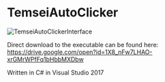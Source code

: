# TemseiAutoClicker

![TemseiAutoClickerInterface](https://user-images.githubusercontent.com/24759016/55832803-06572900-5b1f-11e9-8a50-d6bc14bf0deb.png)


Direct download to the executable can be found here: https://drive.google.com/open?id=1X8_nFw7LHAO-xrGMrWPfFq1bHbbMXDbw

Written in C# in Visual Studio 2017
